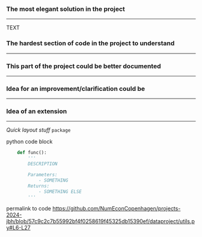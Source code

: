 
### The most elegant solution in the project
---
TEXT

### The hardest section of code in the project to understand
---


### This part of the project could be better documented
---


### Idea for an improvement/clarification could be
---


### Idea of an extension
---


*Quick layout stuff*
``package``

python code block
```python
    def func():
        '''
        DESCRIPTION

        Parameters:
            - SOMETHING
        Returns:
            - SOMETHING ELSE
        '''
```

permalink to code
https://github.com/NumEconCopenhagen/projects-2024-jbh/blob/57c9c2c7b55992bf4f0258619f45325db15390ef/dataproject/utils.py#L6-L27